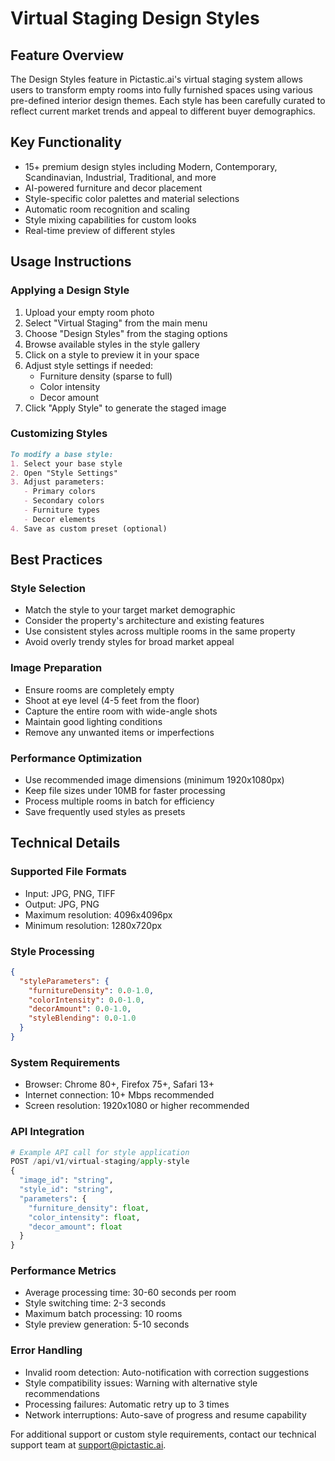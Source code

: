 # Virtual Staging Design Styles

## Feature Overview
The Design Styles feature in Pictastic.ai's virtual staging system allows users to transform empty rooms into fully furnished spaces using various pre-defined interior design themes. Each style has been carefully curated to reflect current market trends and appeal to different buyer demographics.

## Key Functionality
- 15+ premium design styles including Modern, Contemporary, Scandinavian, Industrial, Traditional, and more
- AI-powered furniture and decor placement
- Style-specific color palettes and material selections
- Automatic room recognition and scaling
- Style mixing capabilities for custom looks
- Real-time preview of different styles

## Usage Instructions

### Applying a Design Style
1. Upload your empty room photo
2. Select "Virtual Staging" from the main menu
3. Choose "Design Styles" from the staging options
4. Browse available styles in the style gallery
5. Click on a style to preview it in your space
6. Adjust style settings if needed:
   - Furniture density (sparse to full)
   - Color intensity
   - Decor amount
7. Click "Apply Style" to generate the staged image

### Customizing Styles
```markdown
To modify a base style:
1. Select your base style
2. Open "Style Settings"
3. Adjust parameters:
   - Primary colors
   - Secondary colors
   - Furniture types
   - Decor elements
4. Save as custom preset (optional)
```

## Best Practices

### Style Selection
- Match the style to your target market demographic
- Consider the property's architecture and existing features
- Use consistent styles across multiple rooms in the same property
- Avoid overly trendy styles for broad market appeal

### Image Preparation
- Ensure rooms are completely empty
- Shoot at eye level (4-5 feet from the floor)
- Capture the entire room with wide-angle shots
- Maintain good lighting conditions
- Remove any unwanted items or imperfections

### Performance Optimization
- Use recommended image dimensions (minimum 1920x1080px)
- Keep file sizes under 10MB for faster processing
- Process multiple rooms in batch for efficiency
- Save frequently used styles as presets

## Technical Details

### Supported File Formats
- Input: JPG, PNG, TIFF
- Output: JPG, PNG
- Maximum resolution: 4096x4096px
- Minimum resolution: 1280x720px

### Style Processing
```json
{
  "styleParameters": {
    "furnitureDensity": 0.0-1.0,
    "colorIntensity": 0.0-1.0,
    "decorAmount": 0.0-1.0,
    "styleBlending": 0.0-1.0
  }
}
```

### System Requirements
- Browser: Chrome 80+, Firefox 75+, Safari 13+
- Internet connection: 10+ Mbps recommended
- Screen resolution: 1920x1080 or higher recommended

### API Integration
```python
# Example API call for style application
POST /api/v1/virtual-staging/apply-style
{
  "image_id": "string",
  "style_id": "string",
  "parameters": {
    "furniture_density": float,
    "color_intensity": float,
    "decor_amount": float
  }
}
```

### Performance Metrics
- Average processing time: 30-60 seconds per room
- Style switching time: 2-3 seconds
- Maximum batch processing: 10 rooms
- Style preview generation: 5-10 seconds

### Error Handling
- Invalid room detection: Auto-notification with correction suggestions
- Style compatibility issues: Warning with alternative style recommendations
- Processing failures: Automatic retry up to 3 times
- Network interruptions: Auto-save of progress and resume capability

For additional support or custom style requirements, contact our technical support team at support@pictastic.ai.